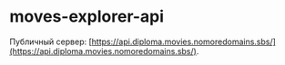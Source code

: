 # moves-explorer-api

Публичный сервер: [https://api.diploma.movies.nomoredomains.sbs/](https://api.diploma.movies.nomoredomains.sbs/).
